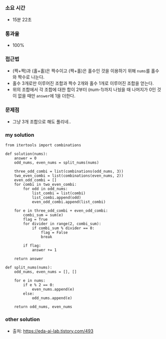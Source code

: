 ### 소요 시간
- 15분 22초

### 통과율
- 100%

### 접근법
- (짝+짝)과 (홀+홀)은 짝수이고 (짝+홀)은 홀수인 것을 이용하기 위해 `nums`를 홀수와 짝수로 나눈다.
- 홀수 3개로만 이루어진 조합과 짝수 2개와 홀수 1개로 이루어진 조합을 얻는다.
- 위의 조합에서 각 조합에 대한 합이 2부터 (num-1)까지 나눴을 때 나머지가 0인 것이 없을 때만 `answer`에 1을 더한다.

### 문제점
- 그냥 3개 조합으로 해도 풀리네..

### my solution
```
from itertools import combinations

def solution(nums):
    answer = 0
    odd_nums, even_nums = split_nums(nums)
    
    three_odd_combi = list(combinations(odd_nums, 3))
    two_even_combi = list(combinations(even_nums, 2))
    even_odd_combi = []
    for combi in two_even_combi:
        for odd in odd_nums:
            list_combi = list(combi)
            list_combi.append(odd)
            even_odd_combi.append(list_combi)
    
    for e in three_odd_combi + even_odd_combi:
        combi_sum = sum(e)
        flag = True
        for divider in range(2, combi_sum):
            if combi_sum % divider == 0:
                flag = False
                break
        
        if flag:
            answer += 1

    return answer

def split_nums(nums):
    odd_nums, even_nums = [], []
    
    for e in nums:
        if e % 2 == 0:
            even_nums.append(e)
        else:
            odd_nums.append(e)
    
    return odd_nums, even_nums
```

### other solution
- 출처: https://eda-ai-lab.tistory.com/493